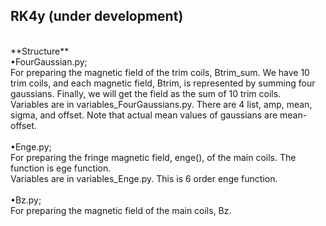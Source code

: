 ## RK4y (under development)
<br>
**Structure** <br>
&bull;FourGaussian.py;<br>
For preparing the magnetic field of the trim coils, Btrim_sum. We have 10 trim coils, and each magnetic field, Btrim, is represented by summing four gaussians. Finally, we will get the field as the sum of 10 trim coils.<br>
Variables are in variables_FourGaussians.py. There are 4 list, amp, mean, sigma, and offset. Note that actual mean values of gaussians are mean-offset.<br>
<br>
&bull;Enge.py;<br>
For preparing the fringe magnetic field, enge(), of the main coils. The function is ege function.<br>
Variables are in variables_Enge.py. This is 6 order enge function.<br>
<br>
&bull;Bz.py;<br>
For preparing the magnetic field of the main coils, Bz. 
